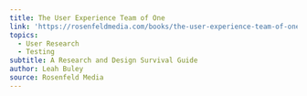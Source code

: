 ```yaml
---
title: The User Experience Team of One
link: 'https://rosenfeldmedia.com/books/the-user-experience-team-of-one/'
topics:
  - User Research
  - Testing
subtitle: A Research and Design Survival Guide
author: Leah Buley
source: Rosenfeld Media
---
```


